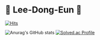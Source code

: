 # 👋 Lee-Dong-Eun 👋

[![Hits](https://hits.seeyoufarm.com/api/count/incr/badge.svg?url=https%3A%2F%2Fgithub.com%2Fdongeun6072&count_bg=%2379C83D&title_bg=%23555555&icon=&icon_color=%23E7E7E7&title=hits&edge_flat=false)](https://hits.seeyoufarm.com)

![Anurag's GitHub stats](https://github-readme-stats.vercel.app/api?username=dongeun6072&show_icons=true&theme=cobalt)
[![Solved.ac Profile](http://mazassumnida.wtf/api/v2/generate_badge?boj={dongeun6072})](https://solved.ac/{dongeun6072})

